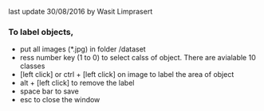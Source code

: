 last update 30/08/2016
by Wasit Limprasert

### To label objects,
* put all images (*.jpg) in folder /dataset
* ress number key (1 to 0) to select calss of object. There are avialable 10 classes
* [left click] or ctrl + [left click] on image to label the area of object
* alt + [left click] to remove the label
* space bar to save
* esc to close the window
